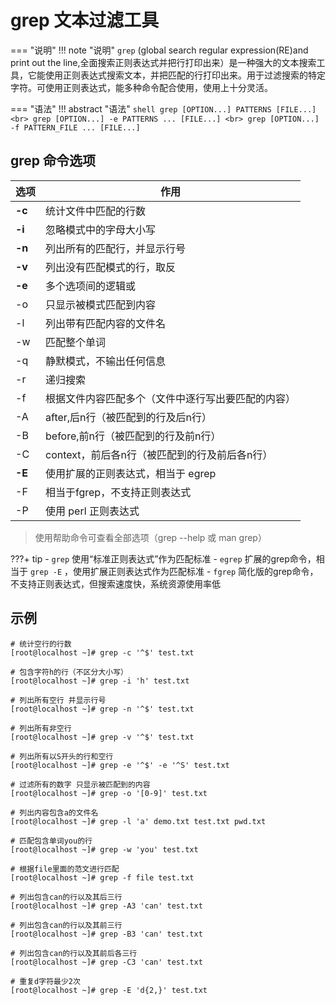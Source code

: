 # grep 文本过滤工具

=== "说明"
    !!! note "说明"
        `grep` (global search regular expression(RE)and print out the line,全面搜索正则表达式并把行打印出来）是一种强大的文本搜索工具，它能使用正则表达式搜索文本，并把匹配的行打印出来。用于过滤搜索的特定字符。可使用正则表达式，能多种命令配合使用，使用上十分灵活。

=== "语法"
    !!! abstract "语法"
        ```shell
        grep [OPTION...] PATTERNS [FILE...] <br>
        grep [OPTION...] -e PATTERNS ... [FILE...] <br>
        grep [OPTION...] -f PATTERN_FILE ... [FILE...] 
        ```


  
## grep 命令选项

| 选项   | 作用                                               |
| ------ | -------------------------------------------------- |
| **-c** | 统计文件中匹配的行数                               |
| **-i** | 忽略模式中的字母大小写                             |
| **-n** | 列出所有的匹配行，并显示行号                       |
| **-v** | 列出没有匹配模式的行，取反                         |
| **-e** | 多个选项间的逻辑或                                 |
| -o     | 只显示被模式匹配到内容                             |
| -l     | 列出带有匹配内容的文件名                           |
| -w     | 匹配整个单词                                       |
| -q     | 静默模式，不输出任何信息                           |
| -r     | 递归搜索                                           |
| -f     | 根据文件内容匹配多个（文件中逐行写出要匹配的内容） |
| -A     | after,后n行（被匹配到的行及后n行）                 |
| -B     | before,前n行（被匹配到的行及前n行）                |
| -C     | context，前后各n行（被匹配到的行及前后各n行）      |
| **-E** | 使用扩展的正则表达式，相当于 egrep                 |
| -F     | 相当于fgrep，不支持正则表达式                      |
| -P     | 使用 perl 正则表达式                               |

> 使用帮助命令可查看全部选项（grep --help  或  man grep）

???+ tip 
    - `grep` 使用“标准正则表达式”作为匹配标准
    - `egrep` 扩展的grep命令，相当于 `grep -E` ，使用扩展正则表达式作为匹配标准
    - `fgrep` 简化版的grep命令，不支持正则表达式，但搜索速度快，系统资源使用率低



## 示例

```shell
# 统计空行的行数
[root@localhost ~]# grep -c '^$' test.txt

# 包含字符h的行（不区分大小写）
[root@localhost ~]# grep -i 'h' test.txt

# 列出所有空行 并显示行号
[root@localhost ~]# grep -n '^$' test.txt

# 列出所有非空行
[root@localhost ~]# grep -v '^$' test.txt

# 列出所有以S开头的行和空行
[root@localhost ~]# grep -e '^$' -e '^S' test.txt 

# 过滤所有的数字 只显示被匹配到的内容
[root@localhost ~]# grep -o '[0-9]' test.txt 

# 列出内容包含a的文件名
[root@localhost ~]# grep -l 'a' demo.txt test.txt pwd.txt

# 匹配包含单词you的行
[root@localhost ~]# grep -w 'you' test.txt 

# 根据file里面的范文进行匹配
[root@localhost ~]# grep -f file test.txt 

# 列出包含can的行以及其后三行 
[root@localhost ~]# grep -A3 'can' test.txt  

# 列出包含can的行以及其前三行 
[root@localhost ~]# grep -B3 'can' test.txt  

# 列出包含can的行以及其前后各三行 
[root@localhost ~]# grep -C3 'can' test.txt  

# 重复d字符最少2次
[root@localhost ~]# grep -E 'd{2,}' test.txt
```
